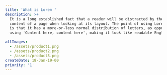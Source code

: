 ```yaml
---
title: 'What is Lorem '
description: >+
  It is a long established fact that a reader will be distracted by the readable
  content of a page when looking at its layout. The point of using Lorem Ipsum
  is that it has a more-or-less normal distribution of letters, as opposed to
  using 'Content here, content here', making it look like readable English. 

allImages:
  - /assets/product1.png
  - /assets/product2.png
  - /assets/product3.png
createDate: 18-Jan-19-00
priority: '1'
---
```


